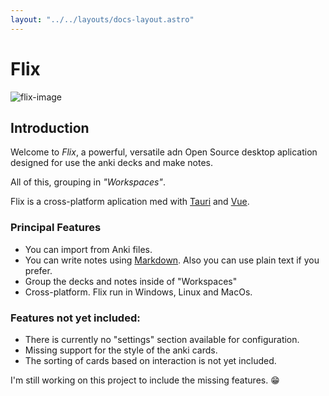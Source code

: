 ```yaml
---
layout: "../../layouts/docs-layout.astro"
---
```


# Flix

![flix-image](/images/flix-markdown.png)

## Introduction

Welcome to _Flix_, a powerful, versatile adn Open Source desktop aplication designed for use the anki decks and make notes.

All of this, grouping in _"Workspaces"_.

Flix is a cross-platform aplication med with [Tauri](https://tauri.app) and [Vue](https://vuejs.org/).

### Principal Features

- You can import from Anki files.
- You can write notes using [Markdown](https://www.markdownguide.org/). Also you can use plain text if you prefer.
- Group the decks and notes inside of "Workspaces"
- Cross-platform. Flix run in Windows, Linux and MacOs.

### Features not yet included:

- There is currently no "settings" section available for configuration.
- Missing support for the style of the anki cards.
- The sorting of cards based on interaction is not yet included.

I'm still working on this project to include the missing features. 😁

